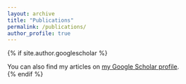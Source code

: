 ```yaml
---
layout: archive
title: "Publications"
permalink: /publications/
author_profile: true
---
```


{% if site.author.googlescholar %}
  <div class="wordwrap">You can also find my articles on <a href="{https://scholar.google.com/citations?user=CK8Avk8AAAAJ&hl=en&oi=ao}">my Google Scholar profile</a>.</div>
{% endif %}
